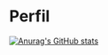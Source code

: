 # Perfil
[![Anurag's GitHub stats](https://github-readme-stats.vercel.app/api?username=FranciscoSavastano)](www.linkedin.com/in/francisco-savastano-cazati-pereira-78460324a)
